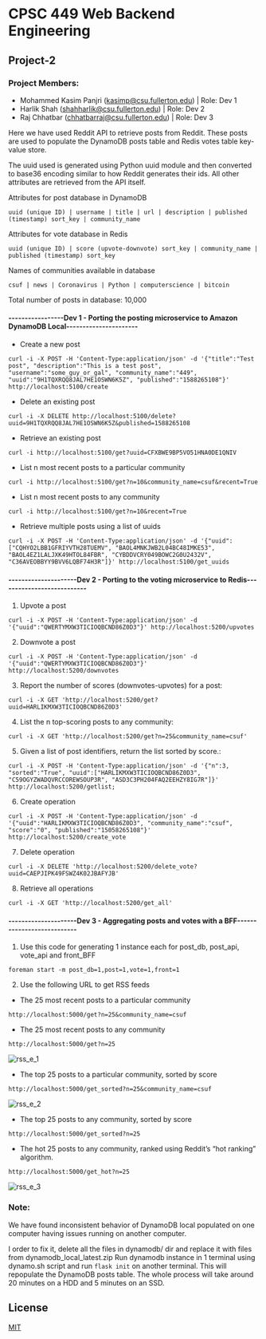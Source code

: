 # CPSC 449 Web Backend Engineering
## Project-2
### Project Members:
* Mohammed Kasim Panjri (kasimp@csu.fullerton.edu) | Role: Dev 1
* Harlik Shah (shahharlik@csu.fullerton.edu) | Role: Dev 2 
* Raj Chhatbar (chhatbarraj@csu.fullerton.edu) | Role: Dev 3


Here we have used Reddit API to retrieve posts from Reddit. These posts are used to populate the DynamoDB posts table and Redis votes table key-value store.

The uuid used is generated using Python uuid module and then converted to base36 encoding similar to how Reddit generates their ids.
All other attributes are retrieved from the API itself.

Attributes for post database in DynamoDB
```
uuid (unique ID) | username | title | url | description | published (timestamp) sort_key | community_name
```
Attributes for vote database in Redis
```
uuid (unique ID) | score (upvote-downvote) sort_key | community_name | published (timestamp) sort_key
```

Names of communities available in database
```
csuf | news | Coronavirus | Python | computerscience | bitcoin
```

Total number of posts in database: 10,000


#### -----------------Dev 1 - Porting the posting microservice to Amazon DynamoDB Local----------------------
* Create a new post
```shell script
curl -i -X POST -H 'Content-Type:application/json' -d '{"title":"Test post", "description":"This is a test post", "username":"some_guy_or_gal", "community_name":"449", "uuid":"9H1TQXRQQ8JAL7HE1OSWN6K5Z", "published":"1588265108"}' http://localhost:5100/create
```
* Delete an existing post
```shell script
curl -i -X DELETE http://localhost:5100/delete?uuid=9H1TQXRQQ8JAL7HE1OSWN6K5Z&published=1588265108
```
* Retrieve an existing post
```shell script
curl -i http://localhost:5100/get?uuid=CFXBWE9BP5VO51HNA0DE1QNIV
```
* List n most recent posts to a particular community
```shell script
curl -i http://localhost:5100/get?n=10&community_name=csuf&recent=True
```
* List n most recent posts to any community
```shell script
curl -i http://localhost:5100/get?n=10&recent=True
```
* Retrieve multiple posts using a list of uuids
```shell script
curl -i -X POST -H 'Content-Type:application/json' -d '{"uuid":["CQHYO2LBB1GFRIYVTH28TUEMV", "BAOL4MNKJWB2L04BC48IMKE53", "BAOL4EZ1LALJXK49HTOL84FBR", "CYBDDVCRY049BOWC2G0U2432V", "C36AVEOBBYY9BVV6LQBF74H3R"]}' http://localhost:5100/get_uuids
```

#### ---------------------Dev 2 - Porting to the voting microservice to Redis---------------------------
1. Upvote a post
```shell script
curl -i -X POST -H 'Content-Type:application/json' -d '{"uuid":"QWERTYMXW3TICIOQBCND86Z0D3"}' http://localhost:5200/upvotes
```
2. Downvote a post
```shell script
curl -i -X POST -H 'Content-Type:application/json' -d '{"uuid":"QWERTYMXW3TICIOQBCND86Z0D3"}' http://localhost:5200/downvotes
```
3. Report the number of scores (downvotes-upvotes) for a post:
```shell script
curl -i -X GET 'http://localhost:5200/get?uuid=HARLIKMXW3TICIOQBCND86Z0D3'
```
4. List the n top-scoring posts to any community:
```shell script
curl -i -X GET 'http://localhost:5200/get?n=25&community_name=csuf'
```
5. Given a list of post identifiers, return the list sorted by score.:
```shell script
curl -i -X POST -H 'Content-Type:application/json' -d '{"n":3, "sorted":"True", "uuid":["HARLIKMXW3TICIOQBCND86Z0D3", "C59OGYZWADQVRCCOREWSOUP3R", "ASD3C3PH204FAQ2EEHZY8IG7R"]}' http://localhost:5200/getlist;
```
6. Create operation
```shell script
curl -i -X POST -H 'Content-Type:application/json' -d '{"uuid":"HARLIKMXW3TICIOQBCND86Z0D3", "community_name":"csuf", "score":"0", "published":"15058265108"}' http://localhost:5200/create_vote
```
7. Delete operation
```shell script
curl -i -X DELETE 'http://localhost:5200/delete_vote?uuid=CAEPJIPK49FSWZ4K02JBAFYJB'
```
8. Retrieve all operations
```shell script
curl -i -X GET 'http://localhost:5200/get_all'
```


#### ---------------------Dev 3 - Aggregating posts and votes with a BFF---------------------------
1) Use this code for generating 1 instance each for post_db, post_api, vote_api and front_BFF
```shell script
foreman start -m post_db=1,post=1,vote=1,front=1
```

2) Use the following URL to get RSS feeds

  * The 25 most recent posts to a particular community
```
http://localhost:5000/get?n=25&community_name=csuf
```

  * The 25 most recent posts to any community
```
http://localhost:5000/get?n=25
```
![rss_e_1](https://user-images.githubusercontent.com/13769406/81118367-8fd15a00-8edd-11ea-8526-5711d9498d71.PNG)


  * The top 25 posts to a particular community, sorted by score
```
http://localhost:5000/get_sorted?n=25&community_name=csuf
```
![rss_e_2](https://user-images.githubusercontent.com/13769406/81118357-8d6f0000-8edd-11ea-8daa-d2532512b85a.PNG)


  * The top 25 posts to any community, sorted by score
```
http://localhost:5000/get_sorted?n=25
```
  * The hot 25 posts to any community, ranked using Reddit’s “hot ranking” algorithm.
```
http://localhost:5000/get_hot?n=25
```
![rss_e_3](https://user-images.githubusercontent.com/13769406/81118346-8b0ca600-8edd-11ea-8462-718c9c08a310.PNG)

### Note:
We have found inconsistent behavior of DynamoDB local populated on one computer having issues running on another computer.

I order to fix it, delete all the files in dynamodb/ dir and replace it with files from dynamodb_local_latest.zip
Run dynamodb instance in 1 terminal using dynamo.sh script and run `flask init` on another terminal. This will repopulate the DynamoDB posts table.
The whole process will take around 20 minutes on a HDD and 5 minutes on an SSD.

## License
[MIT](https://choosealicense.com/licenses/mit/)
